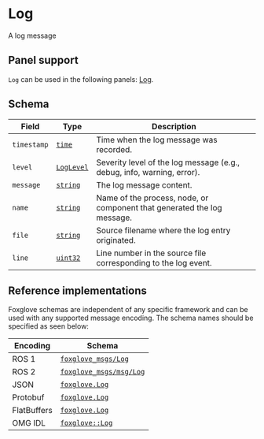 # Log

A log message

## Panel support

<!--TODO: Link missing documentation when available-->

`Log` can be used in the following panels: [Log](#).

## Schema

| Field       | Type                                   | Description                                                             |
| ----------- | -------------------------------------- | ----------------------------------------------------------------------- |
| `timestamp` | [`time`](./built-in-types.md#time)     | Time when the log message was recorded.                                 |
| `level`     | [`LogLevel`](./enum-log-level.md)      | Severity level of the log message (e.g., debug, info, warning, error).  |
| `message`   | [`string`](./built-in-types.md#string) | The log message content.                                                |
| `name`      | [`string`](./built-in-types.md#string) | Name of the process, node, or component that generated the log message. |
| `file`      | [`string`](./built-in-types.md#string) | Source filename where the log entry originated.                         |
| `line`      | [`uint32`](./built-in-types.md#uint32) | Line number in the source file corresponding to the log event.          |

## Reference implementations

Foxglove schemas are independent of any specific framework and can be used with any supported message encoding. The schema names should be specified as seen below:

| Encoding    | Schema                                                                                                |
| ----------- | ----------------------------------------------------------------------------------------------------- |
| ROS 1       | [`foxglove_msgs/Log`](https://github.com/foxglove/foxglove-sdk/blob/main/schemas/ros1/Log.msg)        |
| ROS 2       | [`foxglove_msgs/msg/Log`](https://github.com/foxglove/foxglove-sdk/blob/main/schemas/ros2/Log.msg)    |
| JSON        | [`foxglove.Log`](https://github.com/foxglove/foxglove-sdk/blob/main/schemas/jsonschema/Log.json)      |
| Protobuf    | [`foxglove.Log`](https://github.com/foxglove/foxglove-sdk/blob/main/schemas/proto/foxglove/Log.proto) |
| FlatBuffers | [`foxglove.Log`](https://github.com/foxglove/foxglove-sdk/blob/main/schemas/flatbuffer/Log.fbs)       |
| OMG IDL     | [`foxglove::Log`](https://github.com/foxglove/foxglove-sdk/blob/main/schemas/omgidl/foxglove/Log.idl) |
